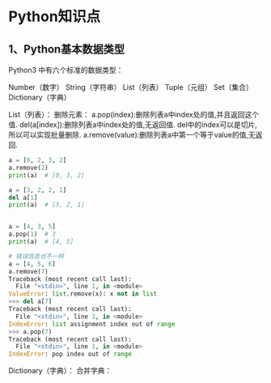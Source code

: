 # Python知识点
## 1、Python基本数据类型

Python3 中有六个标准的数据类型：

Number（数字）
String（字符串）
List（列表）
Tuple（元组）
Set（集合）
Dictionary（字典）





List（列表）：
    删除元素：
        a.pop(index):删除列表a中index处的值,并且返回这个值.
        del(a[index]):删除列表a中index处的值,无返回值. del中的index可以是切片,所以可以实现批量删除.
        a.remove(value):删除列表a中第一个等于value的值,无返回.
```python
a = [0, 2, 3, 2]
a.remove(2)
print(a)  # [0, 3, 2]

a = [3, 2, 2, 1]
del a[1]
print(a)  # [3, 2, 1]


a = [4, 3, 5]
a.pop(1)  # 3
print(a)  # [4, 5]

# 错误信息也不一样
a = [4, 5, 6]
a.remove(7)
Traceback (most recent call last):
  File "<stdin>", line 1, in <module>
ValueError: list.remove(x): x not in list
>>> del a[7]
Traceback (most recent call last):
  File "<stdin>", line 1, in <module>
IndexError: list assignment index out of range
>>> a.pop(7)
Traceback (most recent call last):
  File "<stdin>", line 1, in <module>
IndexError: pop index out of range
```
Dictionary（字典）：
    合并字典：
        